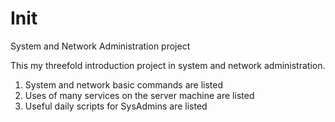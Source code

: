 # Init
System and Network Administration project

This my threefold introduction project in system and network administration.
1) System and network basic commands are listed
2) Uses of many services on the server machine are listed
3) Useful daily scripts for SysAdmins are listed
